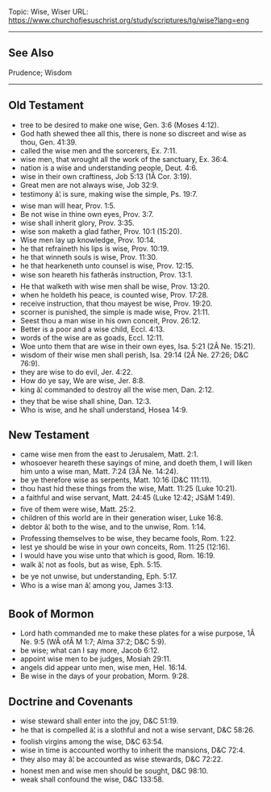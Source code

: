 Topic: Wise, Wiser
URL: https://www.churchofjesuschrist.org/study/scriptures/tg/wise?lang=eng

---

## See Also

Prudence; Wisdom

---

## Old Testament

- tree to be desired to make one wise, Gen. 3:6 (Moses 4:12).
- God hath shewed thee all this, there is none so discreet and wise as thou, Gen. 41:39.
- called the wise men and the sorcerers, Ex. 7:11.
- wise men, that wrought all the work of the sanctuary, Ex. 36:4.
- nation is a wise and understanding people, Deut. 4:6.
- wise in their own craftiness, Job 5:13 (1Â Cor. 3:19).
- Great men are not always wise, Job 32:9.
- testimony â¦ is sure, making wise the simple, Ps. 19:7.
- wise man will hear, Prov. 1:5.
- Be not wise in thine own eyes, Prov. 3:7.
- wise shall inherit glory, Prov. 3:35.
- wise son maketh a glad father, Prov. 10:1 (15:20).
- Wise men lay up knowledge, Prov. 10:14.
- he that refraineth his lips is wise, Prov. 10:19.
- he that winneth souls is wise, Prov. 11:30.
- he that hearkeneth unto counsel is wise, Prov. 12:15.
- wise son heareth his fatherâs instruction, Prov. 13:1.
- He that walketh with wise men shall be wise, Prov. 13:20.
- when he holdeth his peace, is counted wise, Prov. 17:28.
- receive instruction, that thou mayest be wise, Prov. 19:20.
- scorner is punished, the simple is made wise, Prov. 21:11.
- Seest thou a man wise in his own conceit, Prov. 26:12.
- Better is a poor and a wise child, Eccl. 4:13.
- words of the wise are as goads, Eccl. 12:11.
- Woe unto them that are wise in their own eyes, Isa. 5:21 (2Â Ne. 15:21).
- wisdom of their wise men shall perish, Isa. 29:14 (2Â Ne. 27:26; D&C 76:9).
- they are wise to do evil, Jer. 4:22.
- How do ye say, We are wise, Jer. 8:8.
- king â¦ commanded to destroy all the wise men, Dan. 2:12.
- they that be wise shall shine, Dan. 12:3.
- Who is wise, and he shall understand, Hosea 14:9.

## New Testament

- came wise men from the east to Jerusalem, Matt. 2:1.
- whosoever heareth these sayings of mine, and doeth them, I will liken him unto a wise man, Matt. 7:24 (3Â Ne. 14:24).
- be ye therefore wise as serpents, Matt. 10:16 (D&C 111:11).
- thou hast hid these things from the wise, Matt. 11:25 (Luke 10:21).
- a faithful and wise servant, Matt. 24:45 (Luke 12:42; JSâM 1:49).
- five of them were wise, Matt. 25:2.
- children of this world are in their generation wiser, Luke 16:8.
- debtor â¦ both to the wise, and to the unwise, Rom. 1:14.
- Professing themselves to be wise, they became fools, Rom. 1:22.
- lest ye should be wise in your own conceits, Rom. 11:25 (12:16).
- I would have you wise unto that which is good, Rom. 16:19.
- walk â¦ not as fools, but as wise, Eph. 5:15.
- be ye not unwise, but understanding, Eph. 5:17.
- Who is a wise man â¦ among you, James 3:13.

## Book of Mormon

- Lord hath commanded me to make these plates for a wise purpose, 1Â Ne. 9:5 (WÂ ofÂ M 1:7; Alma 37:2; D&C 5:9).
- be wise; what can I say more, Jacob 6:12.
- appoint wise men to be judges, Mosiah 29:11.
- angels did appear unto men, wise men, Hel. 16:14.
- Be wise in the days of your probation, Morm. 9:28.

## Doctrine and Covenants

- wise steward shall enter into the joy, D&C 51:19.
- he that is compelled â¦ is a slothful and not a wise servant, D&C 58:26.
- foolish virgins among the wise, D&C 63:54.
- wise in time is accounted worthy to inherit the mansions, D&C 72:4.
- they also may â¦ be accounted as wise stewards, D&C 72:22.
- honest men and wise men should be sought, D&C 98:10.
- weak shall confound the wise, D&C 133:58.

